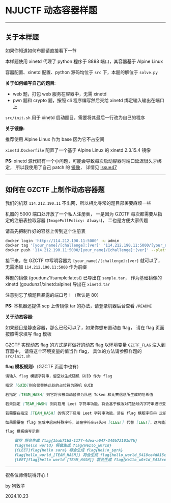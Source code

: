 # NJUCTF 动态容器样题

---

## 关于本样题

如果你知道如何布题请直接看下一节

本样题使用 xinetd 代理了 python 程序于 8888 端口，其容器基于 Alpine Linux

容器配置、xinetd 配置、python 源码均位于 `src` 下，本题的解位于 `solve.py`

**关于如何编写自己的题目**:
- web 题，打包 web 服务在容器中，无需 xinetd
- pwn 题和 crypto 题，按照 cli 程序编写然后交给 xinetd 绑定输入输出在端口上

`src/init.sh` 用于 xinetd 启动题目，需要将其最后一行改为自己的程序

**关于镜像:**

推荐使用 Alpine Linux 作为 base 因为它不占空间

`xinetd.Dockerfile` 配置了一个基于 Alpine Linux 的 xinetd 2.3.15.4 镜像

**PS:** xinetd 源代码有一个小问题，可能会导致每次启动容器时端口延迟很久才绑定，
所以我使用了自己 patch 的 [镜像](https://github.com/goudunz1/xinetd)，
详情见 [issue47](https://github.com/openSUSE/xinetd/issues/47)

---

## 如何在 GZCTF 上制作动态容器题

我们的机器 `114.212.190.11` 不出网，所以相比寻常的题目部署要麻烦一些

机器的 5000 端口处开放了一个私人注册表，
一是因为 GZCTF 每次都需要从指定的注册表拉取容器 (`ImagePullPolicy: Always`)，
二也是方便大家传题

请首先把制作好的容器上传到这个注册表

```sh
docker login 'http://114.212.190.11:5000' -u admin
docker tag '[your_name]/[challenge]:[ver]' '114.212.190.11:5000/[your_name]/[challenge]:[ver]'
docker push '114.212.190.11:5000/[your_name]/[challenge]:[ver]' --platform=linux/amd64
```

接下来，在 GZCTF 中写明容器为 `[your_name]/[challenge]:[ver]` 就可以了，
无需添加 `114.212.190.11:5000` 作为前缀

样题的镜像 (goudunz1/sample:latest) 已导出在 `sample.tar`，
作为基础镜像的 xinetd (goudunz1/xinetd:alpine) 导出在 `xinetd.tar`

注意别忘了填题目暴露的端口号！（默认是 80）

**PS:** 本机器还提供 scp 上传镜像 tar 的办法，请登录机器后台查看 `/README`

**关于动态容器:**

如果题目是静态容器，那么已经可以了，如果你想布置动态 flag，
请在 flag 页面按照需求填写 flag 模板

GZCTF 实现动态 flag 的方式是将做好的动态 flag 以环境变量 `GZCTF_FLAG` 注入到容器中，
请将这个环境变量的值当作 flag，
具体的方法请参照样题的 `src/init.sh`

**flag 模板规则:**（GZCTF 页面中也有）

```md
请输入 flag 模版字符串，留空以生成随机 GUID 作为 flag

指定 [GUID]则会仅替换此处的占位符为随机 GUID

若指定 [TEAM_HASH] 则它将会被自动替换为队伍 Token 和比赛信息所生成的哈希值

若未指定 [TEAM_HASH] 则将启用 Leet 字符串功能，将会基于模版对花括号内字符串进行变换，需要确保 flag 模版字符串的熵足够高

若需要在指定 [TEAM_HASH] 的情况下启用 Leet 字符串功能，请在 flag 模版字符串 之前 添加 [LEET] 标记，此时不会检查 flag 模版字符串的熵

如果需要在 flag 生成中启用特殊字符，请在字符串开头用 [CLEET] 代替 [LEET]，这可能造成对于题目的注入问题

flag 模板编写示例

    留空 将会生成 flag{1bab71b8-117f-4dea-a047-340b72101d7b}
    flag{hello world} 将会生成 flag{He1lo_w0r1d}
    [CLEET]flag{hello sara} 将会生成 flag{He1!o_$@rA}
    flag{hello_world_[TEAM_HASH]} 将会生成 flag{hello_world_5418ce4d815c}
    [LEET]flag{hello world [TEAM_HASH]} 将会生成 flag{He1lo_w0r1d_5418ce4d815c}
```

---

祝各位师傅玩得开心！

by 狗敦子

2024.10.23
